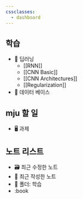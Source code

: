 ```yaml
---
cssclasses:
  - dashboard
---
```


## 학습
- 📑 딥러닝
	- [[RNN]]
	- [[CNN Basic]]
	- [[CNN Architectures]]
	- [[Regularization]]
- 📖 데이터 베이스

## mju 할 일
- 🖥 과제


## 노트 리스트
- 🗃 최근 수정한 노트
- 📝 최근 작성한 노트
- 📁 폴더: 학습
- :book